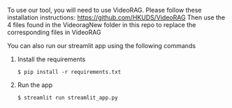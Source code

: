 To use our tool, you will need to use VideoRAG.
Please follow these installation instructions: https://github.com/HKUDS/VideoRAG 
Then use the 4 files found in the VideoragNew folder in this repo to replace the corresponding files in VideoRAG

You can also run our streamlit app using the following commands

1. Install the requirements

   ```
   $ pip install -r requirements.txt
   ```

2. Run the app

   ```
   $ streamlit run streamlit_app.py
   ```
